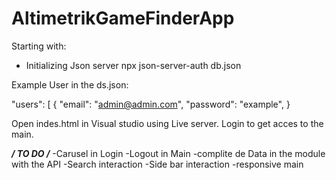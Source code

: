 # AltimetrikGameFinderApp
Starting with:
* Initializing Json server 
npx json-server-auth db.json 

Example User in the ds.json: 

"users": [
    {
      "email": "admin@admin.com",
      "password": "example",
    }
    
 Open indes.html in Visual studio using Live server.
 Login to get acces to the main.
 
 *****/ TO DO /*****
-Carusel in Login
-Logout in Main 
-complite de Data in the module with the API
-Search interaction
-Side bar interaction
-responsive main
